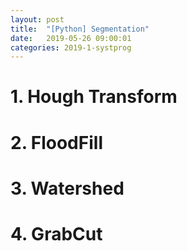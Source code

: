 ```yaml
---
layout: post
title:  "[Python] Segmentation"
date:   2019-05-26 09:00:01
categories: 2019-1-systprog
---
```




# 1. Hough Transform



































# 2. FloodFill



# 3. Watershed



# 4. GrabCut